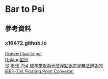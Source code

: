 # Bar to Psi
## 參考資料
### x16472.github.io
[Convert bar to psi](https://www.unitconverters.net/pressure/bar-to-psi.htm)<br>
[Golang型別](https://ithelp.ithome.com.tw/articles/10202637)<br>
[從 IEEE 754 標準來看為什麼浮點誤差是無法避免的](https://medium.com/starbugs/see-why-floating-point-error-can-not-be-avoided-from-ieee-754-809720b32175)<br>
[IEEE-754 Floating Point Converter](https://www.h-schmidt.net/FloatConverter/IEEE754.html)
